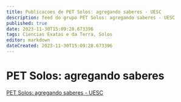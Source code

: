 ```yaml
---
title: Publicacoes de PET Solos: agregando saberes - UESC 
description: feed do grupo PET Solos: agregando saberes - UESC
published: true
date: 2023-11-30T15:09:28.673396
tags: Ciencias Exatas e da Terra, Solos
editor: markdown
dateCreated: 2023-11-30T15:09:28.673396
---
```


# PET Solos: agregando saberes
[PET Solos: agregando saberes - UESC](/grupo/274PETSolosagregandosaberesUESC.md)
